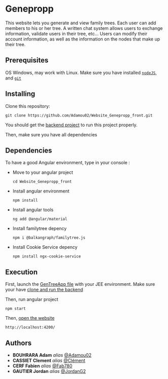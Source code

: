 # Genepropp


This website lets you generate and view family trees. Each user can add members to his or her tree. A written chat system allows users to exchange information, validate users in their tree, etc...
Users can modify their account information, as well as the information on the nodes that make up their tree.


## Prerequisites

OS Windows, may work with Linux.
Make sure you have installed [```nodeJS```](https://nodejs.org/en), and [```git``` ](https://git-scm.com/downloads)


## Installing

Clone this repository:

```
git clone https://github.com/Adamou02/Website_Genepropp_front.git
```

You should get the [backend project](https://github.com/Adamou02/Website_Genepropp_back) to run this project properly.

Then, make sure you have all dependencies


## Dependencies

To have a good Angular environment, type in your console :

- Move to your angular project
  ```
  cd Website_Genepropp_front
  ```

- Install angular environment
  ```
  npm install
  ```

- Install angular tools
  ```
  ng add @angular/material
  ```

- Install familytree depency
  ```
  npm i @balkangraph/familytree.js
  ```

- Install Cookie Service depency
  ```
  npm install ngx-cookie-service
  ```



## Execution

First, launch the [GenTreeApp file](genealogic-tree-back/src/main/java/com/acfjj/app/GenTreeApp.java) with your JEE environment.
Make sure your have [clone and run the backend](https://github.com/Adamou02/Website_Genepropp_back)

Then, run angular project
  ```
  npm start
  ```

Then, [open the website](http://localhost:4200/)
```
http://localhost:4200/
```



## Authors

* **BOUHRARA Adam** _alias_ [@Adamou02](https://github.com/Adamou02)
* **CASSIET Clement** _alias_ [@Clément](https://github.com/clementcst)
* **CERF Fabien** _alias_ [@Fab780](https://github.com/Fab780)
* **GAUTIER Jordan** _alias_ [@JordanG2](https://github.com/JordanG2)
